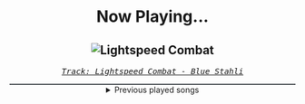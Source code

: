 <div align="center"> 
<h1>Now Playing...</h1>

![Lightspeed Combat](https://i.scdn.co/image/ab67616d00001e0269ff5ae6985c4e8e8d6f84ff)
--
_<samp><a href="https://open.spotify.com/track/6Vb0Kld5weHyzsW0QDAzWy">Track: Lightspeed Combat - Blue Stahli</a></samp>_

<div style="border: 1px #4B5054 solid"></div>
<details>
  <summary>
    Previous played songs
  </summary>
  <table>
    <thead>
      <tr>
        <th>
          Artist
        </th>
        <th>
          Song
        </th>
        <th>
          Link
        </th>
      </tr>
    </thead>
    <tbody>
      <tr><td>Blue Stahli</td><td>Lightspeed Combat</td><td><a href="https://open.spotify.com/track/6Vb0Kld5weHyzsW0QDAzWy">https://open.spotify.com/track/6Vb0Kld5weHyzsW0QDAzWy</a></td></tr><tr><td>Mick Gordon</td><td>At Doom's Gate</td><td><a href="https://open.spotify.com/track/2UKgx2oba7CltHLACr3xdT">https://open.spotify.com/track/2UKgx2oba7CltHLACr3xdT</a></td></tr><tr><td>STARSET</td><td>INFECTED</td><td><a href="https://open.spotify.com/track/0gJPHCF06ON7FKzzNqB2hf">https://open.spotify.com/track/0gJPHCF06ON7FKzzNqB2hf</a></td></tr><tr><td>Essenger</td><td>BLOODSUCKER!</td><td><a href="https://open.spotify.com/track/4u4LcheA4JnWybaPNeFm7c">https://open.spotify.com/track/4u4LcheA4JnWybaPNeFm7c</a></td></tr><tr><td>Fury Weekend</td><td>Automatic Love</td><td><a href="https://open.spotify.com/track/3OnWZAEtUnrM6B0IQfPDUk">https://open.spotify.com/track/3OnWZAEtUnrM6B0IQfPDUk</a></td></tr><tr><td>Circle of Dust</td><td>Telltale Crime - The Forgotten Remix</td><td><a href="https://open.spotify.com/track/5xc2U8GhJTh6BW8thh4b8q">https://open.spotify.com/track/5xc2U8GhJTh6BW8thh4b8q</a></td></tr><tr><td>Paul Udarov</td><td>Heartless</td><td><a href="https://open.spotify.com/track/4laidm7QyhsId0XX3RQ8Hk">https://open.spotify.com/track/4laidm7QyhsId0XX3RQ8Hk</a></td></tr><tr><td>Blue Stahli</td><td>Stangblack</td><td><a href="https://open.spotify.com/track/1ctMa6S16DV5q9Cv0ol4K8">https://open.spotify.com/track/1ctMa6S16DV5q9Cv0ol4K8</a></td></tr><tr><td>Celldweller</td><td>Shapeshifter (feat. Styles Of Beyond)</td><td><a href="https://open.spotify.com/track/7yLzGp7vC3qg5FlBmUa8Rg">https://open.spotify.com/track/7yLzGp7vC3qg5FlBmUa8Rg</a></td></tr><tr><td>Void Chapter</td><td>Our Time is Now (feat. The Anix) - Single Edit</td><td><a href="https://open.spotify.com/track/6InoYtDtdv31QnwDe0PoeH">https://open.spotify.com/track/6InoYtDtdv31QnwDe0PoeH</a></td></tr><tr><td>Rustage</td><td>SOLO</td><td><a href="https://open.spotify.com/track/2zkTK9vKqjNkLp4SOzpSXc">https://open.spotify.com/track/2zkTK9vKqjNkLp4SOzpSXc</a></td></tr><tr><td>Kala</td><td>Love//Hate</td><td><a href="https://open.spotify.com/track/06k2WE4gSa9zFBHTSw0HCW">https://open.spotify.com/track/06k2WE4gSa9zFBHTSw0HCW</a></td></tr><tr><td>Danheim</td><td>Asablót</td><td><a href="https://open.spotify.com/track/1yL90AVq4Dc80czZItzzBd">https://open.spotify.com/track/1yL90AVq4Dc80czZItzzBd</a></td></tr><tr><td>Fame on Fire</td><td>Search & Rescue</td><td><a href="https://open.spotify.com/track/3fXGxzX58uWi6kqnbco7Q4">https://open.spotify.com/track/3fXGxzX58uWi6kqnbco7Q4</a></td></tr><tr><td>NEFFEX</td><td>The Plague</td><td><a href="https://open.spotify.com/track/2dP9A30tKNRsF2U0M1pZ1m">https://open.spotify.com/track/2dP9A30tKNRsF2U0M1pZ1m</a></td></tr><tr><td>Onlap</td><td>Nevermind</td><td><a href="https://open.spotify.com/track/4W0to5YQQON44TSI8C3z7a">https://open.spotify.com/track/4W0to5YQQON44TSI8C3z7a</a></td></tr><tr><td>Nik Nocturnal</td><td>UNFORGIVEN</td><td><a href="https://open.spotify.com/track/1zyFMowFuDh1zXlTTaF7AM">https://open.spotify.com/track/1zyFMowFuDh1zXlTTaF7AM</a></td></tr><tr><td>Fury Weekend</td><td>Maria Magdalena (feat. King Protea)</td><td><a href="https://open.spotify.com/track/0H2hWjUILjz7GMCvBHfwcV">https://open.spotify.com/track/0H2hWjUILjz7GMCvBHfwcV</a></td></tr><tr><td>Lacuna Coil</td><td>Never Dawn</td><td><a href="https://open.spotify.com/track/6FwcX0FQLYsGRvU8DWCUsg">https://open.spotify.com/track/6FwcX0FQLYsGRvU8DWCUsg</a></td></tr><tr><td>Nathan James</td><td>The Hanged Man</td><td><a href="https://open.spotify.com/track/31dwkKEOHvCw2TuRKRie5T">https://open.spotify.com/track/31dwkKEOHvCw2TuRKRie5T</a></td></tr>
    </tbody>
  </table>
</details>

</div>
